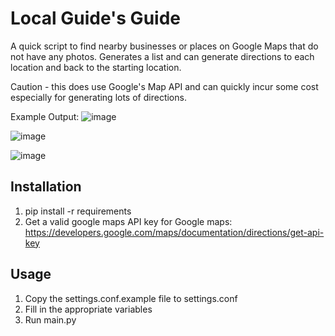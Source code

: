 # Local Guide's Guide

A quick script to find nearby businesses or places on Google Maps that do not have any photos. Generates a list and can generate directions to each location and back to the starting location.

Caution - this does use Google's Map API and can quickly incur some cost especially for generating lots of directions.

Example Output:
![image](https://user-images.githubusercontent.com/1825214/170608728-f3dba54c-ed8c-4e11-a9b4-cf71b28e8f64.png)

![image](https://user-images.githubusercontent.com/1825214/170608813-525bbbb7-c806-44e1-93c8-e8b901f01037.png)

![image](https://user-images.githubusercontent.com/1825214/170608830-33506bfe-44e1-4a46-ae9e-4e7267522fdb.png)


## Installation
1. pip install -r requirements
2. Get a valid google maps API key for Google maps: https://developers.google.com/maps/documentation/directions/get-api-key

## Usage
1. Copy the settings.conf.example file to settings.conf
2. Fill in the appropriate variables
3. Run main.py
